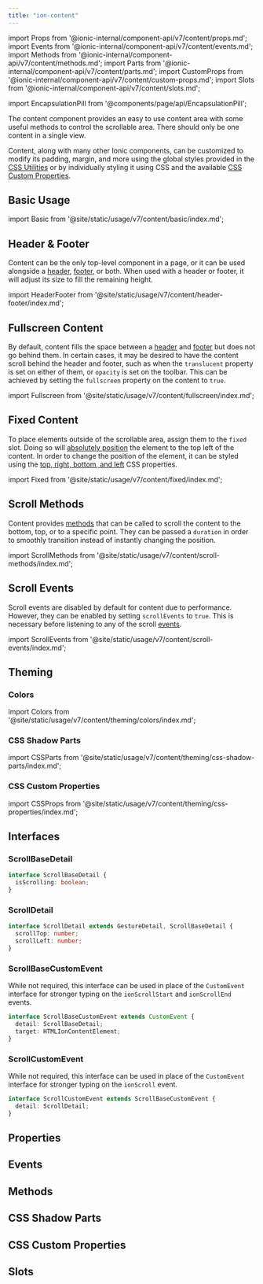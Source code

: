 ```yaml
---
title: "ion-content"
---
```

import Props from '@ionic-internal/component-api/v7/content/props.md';
import Events from '@ionic-internal/component-api/v7/content/events.md';
import Methods from '@ionic-internal/component-api/v7/content/methods.md';
import Parts from '@ionic-internal/component-api/v7/content/parts.md';
import CustomProps from '@ionic-internal/component-api/v7/content/custom-props.md';
import Slots from '@ionic-internal/component-api/v7/content/slots.md';

<head>
  <title>ion-content: Scrollable Component for Ionic App Content</title>
  <meta name="description" content="ion-content provides an easy to use content area with useful methods to control the scrollable area. Learn more about this CSS component for Ionic apps." />
</head>

import EncapsulationPill from '@components/page/api/EncapsulationPill';

<EncapsulationPill type="shadow" />


The content component provides an easy to use content area with some useful methods
to control the scrollable area. There should only be one content in a single
view.

Content, along with many other Ionic components, can be customized to modify its padding, margin, and more using the global styles provided in the [CSS Utilities](/docs/layout/css-utilities) or by individually styling it using CSS and the available [CSS Custom Properties](#css-custom-properties).


## Basic Usage

import Basic from '@site/static/usage/v7/content/basic/index.md';

<Basic />


## Header & Footer

Content can be the only top-level component in a page, or it can be used alongside a [header](./header), [footer](./footer), or both. When used with a header or footer, it will adjust its size to fill the remaining height.

import HeaderFooter from '@site/static/usage/v7/content/header-footer/index.md';

<HeaderFooter />


## Fullscreen Content

By default, content fills the space between a [header](./header) and [footer](./footer) but does not go behind them. In certain cases, it may be desired to have the content scroll behind the header and footer, such as when the `translucent` property is set on either of them, or `opacity` is set on the toolbar. This can be achieved by setting the `fullscreen` property on the content to `true`.

import Fullscreen from '@site/static/usage/v7/content/fullscreen/index.md';

<Fullscreen />


## Fixed Content

To place elements outside of the scrollable area, assign them to the `fixed` slot. Doing so will [absolutely position](https://developer.mozilla.org/en-US/docs/Web/CSS/position#absolute_positioning) the element to the top left of the content. In order to change the position of the element, it can be styled using the [top, right, bottom, and left](https://developer.mozilla.org/en-US/docs/Web/CSS/position) CSS properties.

import Fixed from '@site/static/usage/v7/content/fixed/index.md';

<Fixed />

## Scroll Methods

Content provides [methods](#methods) that can be called to scroll the content to the bottom, top, or to a specific point. They can be passed a `duration` in order to smoothly transition instead of instantly changing the position.

import ScrollMethods from '@site/static/usage/v7/content/scroll-methods/index.md';

<ScrollMethods />

## Scroll Events

Scroll events are disabled by default for content due to performance. However, they can be enabled by setting `scrollEvents` to `true`. This is necessary before listening to any of the scroll [events](#events).

import ScrollEvents from '@site/static/usage/v7/content/scroll-events/index.md';

<ScrollEvents />


## Theming

### Colors

import Colors from '@site/static/usage/v7/content/theming/colors/index.md';

<Colors />

### CSS Shadow Parts

import CSSParts from '@site/static/usage/v7/content/theming/css-shadow-parts/index.md';

<CSSParts />

### CSS Custom Properties

import CSSProps from '@site/static/usage/v7/content/theming/css-properties/index.md';

<CSSProps />


## Interfaces

### ScrollBaseDetail

```typescript
interface ScrollBaseDetail {
  isScrolling: boolean;
}
```

### ScrollDetail

```typescript
interface ScrollDetail extends GestureDetail, ScrollBaseDetail {
  scrollTop: number;
  scrollLeft: number;
}
```

### ScrollBaseCustomEvent

While not required, this interface can be used in place of the `CustomEvent` interface for stronger typing on the `ionScrollStart` and `ionScrollEnd` events.

```typescript
interface ScrollBaseCustomEvent extends CustomEvent {
  detail: ScrollBaseDetail;
  target: HTMLIonContentElement;
}
```

### ScrollCustomEvent

While not required, this interface can be used in place of the `CustomEvent` interface for stronger typing on the `ionScroll` event.

```typescript
interface ScrollCustomEvent extends ScrollBaseCustomEvent {
  detail: ScrollDetail;
}
```


## Properties
<Props />

## Events
<Events />

## Methods
<Methods />

## CSS Shadow Parts
<Parts />

## CSS Custom Properties
<CustomProps />

## Slots
<Slots />
